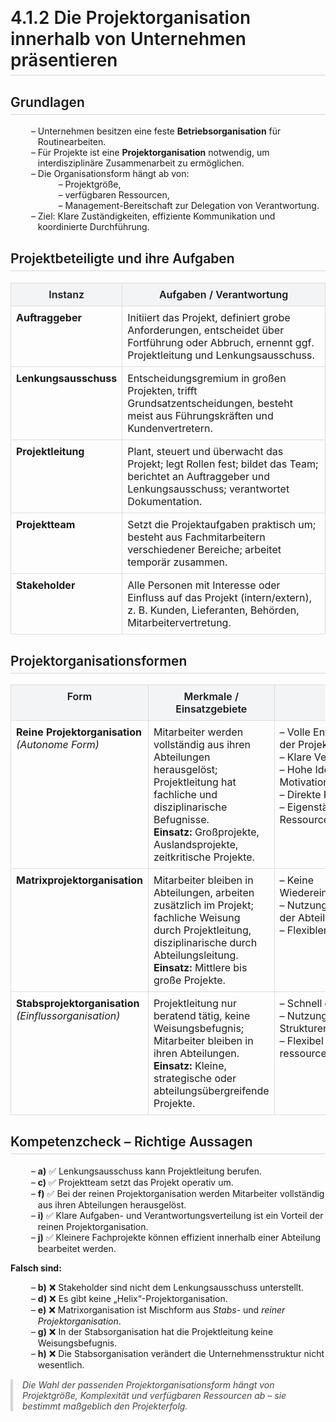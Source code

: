 # 4.1.2 Die Projektorganisation innerhalb von Unternehmen präsentieren

<html>
<head>
<style>
h1, h2 {
  font-weight: 600;
  border-bottom: 2px solid #e5e7eb;
  padding-bottom: 6px;
  margin-top: 30px;
}
ul {
  margin-left: 20px;
  list-style-type: "– ";
}
table {
  border-collapse: collapse;
  width: 100%;
  margin-top: 10px;
}
th, td {
  border: 1px solid #ddd;
  padding: 8px;
  vertical-align: top;
}
th {
  background-color: #f3f4f6;
  font-weight: 600;
}
blockquote {
  border-left: 4px solid #d1d5db;
  padding-left: 15px;
  color: #444;
  font-style: italic;
  margin: 15px 0;
}
</style>
</head>
<body>

<h2>Grundlagen</h2>
<ul>
  <li>Unternehmen besitzen eine feste <strong>Betriebsorganisation</strong> für Routinearbeiten.</li>
  <li>Für Projekte ist eine <strong>Projektorganisation</strong> notwendig, um interdisziplinäre Zusammenarbeit zu ermöglichen.</li>
  <li>Die Organisationsform hängt ab von:
    <ul>
      <li>Projektgröße,</li>
      <li>verfügbaren Ressourcen,</li>
      <li>Management-Bereitschaft zur Delegation von Verantwortung.</li>
    </ul>
  </li>
  <li>Ziel: Klare Zuständigkeiten, effiziente Kommunikation und koordinierte Durchführung.</li>
</ul>

<h2>Projektbeteiligte und ihre Aufgaben</h2>

<table>
  <tr>
    <th>Instanz</th>
    <th>Aufgaben / Verantwortung</th>
  </tr>
  <tr>
    <td><strong>Auftraggeber</strong></td>
    <td>Initiiert das Projekt, definiert grobe Anforderungen, entscheidet über Fortführung oder Abbruch, ernennt ggf. Projektleitung und Lenkungsausschuss.</td>
  </tr>
  <tr>
    <td><strong>Lenkungsausschuss</strong></td>
    <td>Entscheidungsgremium in großen Projekten, trifft Grundsatzentscheidungen, besteht meist aus Führungskräften und Kundenvertretern.</td>
  </tr>
  <tr>
    <td><strong>Projektleitung</strong></td>
    <td>Plant, steuert und überwacht das Projekt; legt Rollen fest; bildet das Team; berichtet an Auftraggeber und Lenkungsausschuss; verantwortet Dokumentation.</td>
  </tr>
  <tr>
    <td><strong>Projektteam</strong></td>
    <td>Setzt die Projektaufgaben praktisch um; besteht aus Fachmitarbeitern verschiedener Bereiche; arbeitet temporär zusammen.</td>
  </tr>
  <tr>
    <td><strong>Stakeholder</strong></td>
    <td>Alle Personen mit Interesse oder Einfluss auf das Projekt (intern/extern), z. B. Kunden, Lieferanten, Behörden, Mitarbeitervertretung.</td>
  </tr>
</table>

<h2>Projektorganisationsformen</h2>

<table>
  <tr>
    <th>Form</th>
    <th>Merkmale / Einsatzgebiete</th>
    <th>Vorteile</th>
    <th>Nachteile</th>
  </tr>
  <tr>
    <td><strong>Reine Projektorganisation</strong><br><em>(Autonome Form)</em></td>
    <td>Mitarbeiter werden vollständig aus ihren Abteilungen herausgelöst; Projektleitung hat fachliche und disziplinarische Befugnisse.<br><strong>Einsatz:</strong> Großprojekte, Auslandsprojekte, zeitkritische Projekte.</td>
    <td>
      – Volle Entscheidungsbefugnis der Projektleitung<br>
      – Klare Verantwortlichkeiten<br>
      – Hohe Identifikation und Motivation<br>
      – Direkte Kommunikation<br>
      – Eigenständige Ressourcenplanung
    </td>
    <td>
      – Hoher organisatorischer Aufwand<br>
      – Bindung vieler Ressourcen<br>
      – Rückführungsprobleme der Mitarbeiter nach Projektende
    </td>
  </tr>
  <tr>
    <td><strong>Matrixprojektorganisation</strong></td>
    <td>Mitarbeiter bleiben in Abteilungen, arbeiten zusätzlich im Projekt; fachliche Weisung durch Projektleitung, disziplinarische durch Abteilungsleitung.<br><strong>Einsatz:</strong> Mittlere bis große Projekte.</td>
    <td>
      – Keine Wiedereingliederungsprobleme<br>
      – Nutzung des Fachwissens der Abteilungen<br>
      – Flexibler Ressourceneinsatz
    </td>
    <td>
      – Konflikte zwischen Projekt- und Abteilungsleitung<br>
      – Priorisierungsprobleme zwischen Linien- und Projektarbeit
    </td>
  </tr>
  <tr>
    <td><strong>Stabsprojektorganisation</strong><br><em>(Einflussorganisation)</em></td>
    <td>Projektleitung nur beratend tätig, keine Weisungsbefugnis; Mitarbeiter bleiben in ihren Abteilungen.<br><strong>Einsatz:</strong> Kleine, strategische oder abteilungsübergreifende Projekte.</td>
    <td>
      – Schnell einrichtbar<br>
      – Nutzung bestehender Strukturen<br>
      – Flexibel und ressourcenschonend
    </td>
    <td>
      – Aufwendige Koordination<br>
      – Keine Weisungsbefugnis der Projektleitung<br>
      – Schwache Durchsetzungskraft
    </td>
  </tr>
</table>

<h2>Kompetenzcheck – Richtige Aussagen</h2>

<ul>
  <li><strong>a)</strong> ✅ Lenkungsausschuss kann Projektleitung berufen.</li>
  <li><strong>c)</strong> ✅ Projektteam setzt das Projekt operativ um.</li>
  <li><strong>f)</strong> ✅ Bei der reinen Projektorganisation werden Mitarbeiter vollständig aus ihren Abteilungen herausgelöst.</li>
  <li><strong>i)</strong> ✅ Klare Aufgaben- und Verantwortungsverteilung ist ein Vorteil der reinen Projektorganisation.</li>
  <li><strong>j)</strong> ✅ Kleinere Fachprojekte können effizient innerhalb einer Abteilung bearbeitet werden.</li>
</ul>

<p><strong>Falsch sind:</strong></p>
<ul>
  <li><strong>b)</strong> ❌ Stakeholder sind nicht dem Lenkungsausschuss unterstellt.</li>
  <li><strong>d)</strong> ❌ Es gibt keine „Helix“-Projektorganisation.</li>
  <li><strong>e)</strong> ❌ Matrixorganisation ist Mischform aus <em>Stabs-</em> und <em>reiner Projektorganisation</em>.</li>
  <li><strong>g)</strong> ❌ In der Stabsorganisation hat die Projektleitung keine Weisungsbefugnis.</li>
  <li><strong>h)</strong> ❌ Die Stabsorganisation verändert die Unternehmensstruktur nicht wesentlich.</li>
</ul>

<blockquote>
Die Wahl der passenden Projektorganisationsform hängt von Projektgröße, Komplexität und verfügbaren Ressourcen ab – sie bestimmt maßgeblich den Projekterfolg.
</blockquote>

</body>
</html>

